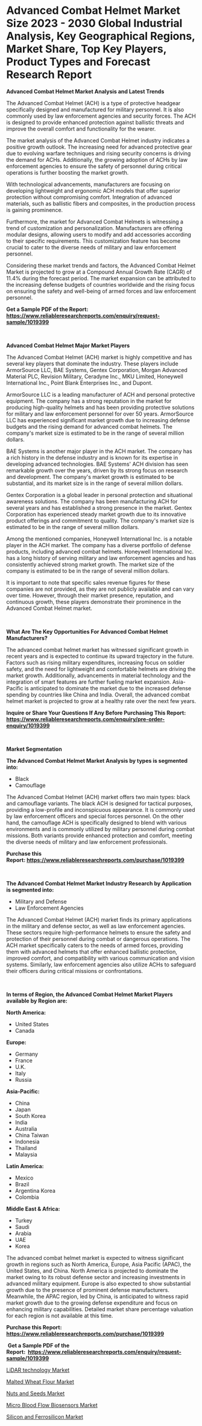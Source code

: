 <p><h1>Advanced Combat Helmet Market Size 2023 - 2030 Global Industrial Analysis, Key Geographical Regions, Market Share, Top Key Players, Product Types and Forecast Research Report</h1></p><p><strong>Advanced Combat Helmet Market Analysis and Latest Trends</strong></p>
<p><p>The Advanced Combat Helmet (ACH) is a type of protective headgear specifically designed and manufactured for military personnel. It is also commonly used by law enforcement agencies and security forces. The ACH is designed to provide enhanced protection against ballistic threats and improve the overall comfort and functionality for the wearer.</p><p>The market analysis of the Advanced Combat Helmet industry indicates a positive growth outlook. The increasing need for advanced protective gear due to evolving warfare techniques and rising security concerns is driving the demand for ACHs. Additionally, the growing adoption of ACHs by law enforcement agencies to ensure the safety of personnel during critical operations is further boosting the market growth.</p><p>With technological advancements, manufacturers are focusing on developing lightweight and ergonomic ACH models that offer superior protection without compromising comfort. Integration of advanced materials, such as ballistic fibers and composites, in the production process is gaining prominence.</p><p>Furthermore, the market for Advanced Combat Helmets is witnessing a trend of customization and personalization. Manufacturers are offering modular designs, allowing users to modify and add accessories according to their specific requirements. This customization feature has become crucial to cater to the diverse needs of military and law enforcement personnel.</p><p>Considering these market trends and factors, the Advanced Combat Helmet Market is projected to grow at a Compound Annual Growth Rate (CAGR) of 11.4% during the forecast period. The market expansion can be attributed to the increasing defense budgets of countries worldwide and the rising focus on ensuring the safety and well-being of armed forces and law enforcement personnel.</p></p>
<p><strong>Get a Sample PDF of the Report:&nbsp; <a href="https://www.reliableresearchreports.com/enquiry/request-sample/1019399">https://www.reliableresearchreports.com/enquiry/request-sample/1019399</a></strong></p>
<p>&nbsp;</p>
<p><strong>Advanced Combat Helmet Major Market Players</strong></p>
<p><p>The Advanced Combat Helmet (ACH) market is highly competitive and has several key players that dominate the industry. These players include ArmorSource LLC, BAE Systems, Gentex Corporation, Morgan Advanced Material PLC, Revision Military, Ceradyne Inc., MKU Limited, Honeywell International Inc., Point Blank Enterprises Inc., and Dupont. </p><p>ArmorSource LLC is a leading manufacturer of ACH and personal protective equipment. The company has a strong reputation in the market for producing high-quality helmets and has been providing protective solutions for military and law enforcement personnel for over 50 years. ArmorSource LLC has experienced significant market growth due to increasing defense budgets and the rising demand for advanced combat helmets. The company's market size is estimated to be in the range of several million dollars.</p><p>BAE Systems is another major player in the ACH market. The company has a rich history in the defense industry and is known for its expertise in developing advanced technologies. BAE Systems' ACH division has seen remarkable growth over the years, driven by its strong focus on research and development. The company's market growth is estimated to be substantial, and its market size is in the range of several million dollars.</p><p>Gentex Corporation is a global leader in personal protection and situational awareness solutions. The company has been manufacturing ACH for several years and has established a strong presence in the market. Gentex Corporation has experienced steady market growth due to its innovative product offerings and commitment to quality. The company's market size is estimated to be in the range of several million dollars.</p><p>Among the mentioned companies, Honeywell International Inc. is a notable player in the ACH market. The company has a diverse portfolio of defense products, including advanced combat helmets. Honeywell International Inc. has a long history of serving military and law enforcement agencies and has consistently achieved strong market growth. The market size of the company is estimated to be in the range of several million dollars.</p><p>It is important to note that specific sales revenue figures for these companies are not provided, as they are not publicly available and can vary over time. However, through their market presence, reputation, and continuous growth, these players demonstrate their prominence in the Advanced Combat Helmet market.</p></p>
<p>&nbsp;</p>
<p><strong>What Are The Key Opportunities For Advanced Combat Helmet Manufacturers?</strong></p>
<p><p>The advanced combat helmet market has witnessed significant growth in recent years and is expected to continue its upward trajectory in the future. Factors such as rising military expenditures, increasing focus on soldier safety, and the need for lightweight and comfortable helmets are driving the market growth. Additionally, advancements in material technology and the integration of smart features are further fueling market expansion. Asia-Pacific is anticipated to dominate the market due to the increased defense spending by countries like China and India. Overall, the advanced combat helmet market is projected to grow at a healthy rate over the next few years.</p></p>
<p><strong>Inquire or Share Your Questions If Any Before Purchasing This Report: <a href="https://www.reliableresearchreports.com/enquiry/pre-order-enquiry/1019399">https://www.reliableresearchreports.com/enquiry/pre-order-enquiry/1019399</a></strong></p>
<p>&nbsp;</p>
<p><strong>Market Segmentation</strong></p>
<p><strong>The Advanced Combat Helmet Market Analysis by types is segmented into:</strong></p>
<p><ul><li>Black</li><li>Camouflage</li></ul></p>
<p><p>The Advanced Combat Helmet (ACH) market offers two main types: black and camouflage variants. The black ACH is designed for tactical purposes, providing a low-profile and inconspicuous appearance. It is commonly used by law enforcement officers and special forces personnel. On the other hand, the camouflage ACH is specifically designed to blend with various environments and is commonly utilized by military personnel during combat missions. Both variants provide enhanced protection and comfort, meeting the diverse needs of military and law enforcement professionals.</p></p>
<p><strong>Purchase this Report:&nbsp;<a href="https://www.reliableresearchreports.com/purchase/1019399">https://www.reliableresearchreports.com/purchase/1019399</a></strong></p>
<p>&nbsp;</p>
<p><strong>The Advanced Combat Helmet Market Industry Research by Application is segmented into:</strong></p>
<p><ul><li>Military and Defense</li><li>Law Enforcement Agencies</li></ul></p>
<p><p>The Advanced Combat Helmet (ACH) market finds its primary applications in the military and defense sector, as well as law enforcement agencies. These sectors require high-performance helmets to ensure the safety and protection of their personnel during combat or dangerous operations. The ACH market specifically caters to the needs of armed forces, providing them with advanced helmets that offer enhanced ballistic protection, improved comfort, and compatibility with various communication and vision systems. Similarly, law enforcement agencies also utilize ACHs to safeguard their officers during critical missions or confrontations.</p></p>
<p>&nbsp;</p>
<p><strong>In terms of Region, the Advanced Combat Helmet Market Players available by Region are:</strong></p>
<p>
    <p> <strong> North America: </strong>
        <ul>
            <li>United States</li>
            <li>Canada</li>
        </ul>
        </p> 
    <p> <strong> Europe: </strong>
        <ul>
            <li>Germany</li>
            <li>France</li>
            <li>U.K.</li>
            <li>Italy</li>
            <li>Russia</li>
        </ul>
        </p> 
    <p> <strong> Asia-Pacific: </strong>
        <ul>
            <li>China</li>
            <li>Japan</li>
            <li>South Korea</li>
            <li>India</li>
            <li>Australia</li>
            <li>China Taiwan</li>
            <li>Indonesia</li>
            <li>Thailand</li>
            <li>Malaysia</li>
        </ul>
        </p> 
    <p> <strong> Latin America: </strong>
        <ul>
            <li>Mexico</li>
            <li>Brazil</li>
            <li>Argentina Korea</li>
            <li>Colombia</li>
        </ul>
        </p> 
    <p> <strong> Middle East & Africa: </strong>
        <ul>
            <li>Turkey</li>
            <li>Saudi</li>
            <li>Arabia</li>
            <li>UAE</li>
            <li>Korea</li>
        </ul>
    </p>
    </p>
<p><p>The advanced combat helmet market is expected to witness significant growth in regions such as North America, Europe, Asia Pacific (APAC), the United States, and China. North America is projected to dominate the market owing to its robust defense sector and increasing investments in advanced military equipment. Europe is also expected to show substantial growth due to the presence of prominent defense manufacturers. Meanwhile, the APAC region, led by China, is anticipated to witness rapid market growth due to the growing defense expenditure and focus on enhancing military capabilities. Detailed market share percentage valuation for each region is not available at this time.</p></p>
<p><strong>Purchase this Report: <a href="https://www.reliableresearchreports.com/purchase/1019399">https://www.reliableresearchreports.com/purchase/1019399</a></strong></p>
<p>&nbsp;<strong>Get a Sample PDF of the Report:&nbsp;&nbsp;<a href="https://www.reliableresearchreports.com/enquiry/request-sample/1019399">https://www.reliableresearchreports.com/enquiry/request-sample/1019399</a></strong></p>
<p><strong></strong></p>
<p><p><a href="https://github.com/WillieWoodard/Market-Research-Report-List-1/blob/main/lidar-technology-market.md">LiDAR technology Market</a></p><p><a href="https://medium.com/@christianhunter987/malted-wheat-flour-market-size-growth-forecast-2023-2030-72a039201c7b">Malted Wheat Flour Market</a></p><p><a href="https://medium.com/@jaylonlesch/nuts-and-seeds-market-size-growth-forecast-2023-2030-b881eeb11d04">Nuts and Seeds Market</a></p><p><a href="https://www.reportprime.com/micro-blood-flow-biosensors-r10341">Micro Blood Flow Biosensors Market</a></p><p><a href="https://issuu.com/reportprime-2/docs/silicon-and-ferrosilicon-market-size-2030.pptx?fr=xKAE9_zU1NQ">Silicon and Ferrosilicon Market</a></p></p>